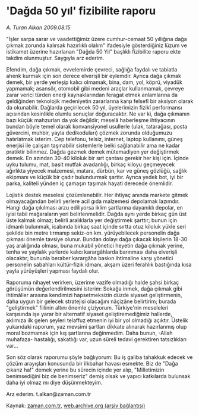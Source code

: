 # 'Dağda 50 yıl' fizibilite raporu

*A. Turan Alkan 2009.08.15*

<tr><td class="metin" colspan="2" style="padding-top: 20px; padding-left: 5px; padding-right: 10px;">"İşler sarpa sarar ve vaadettiğimiz üzere cumhur-cemaat 50 yıllığına dağa çıkmak zorunda kalırsak hazırlıklı olalım" ifadesiyle gösterdiğiniz lüzum ve istikamet üzerine hazırlanan "Dağda 50 Yıl" başlıklı fizibilite raporu ekte takdim olunmuştur. Saygıyla arz ederim.</td></tr><tr><td class="metin" colspan="2" style="padding-top: 20px; padding-left: 5px; padding-right: 10px;"><p>Efendim, dağa çıkmak, evvelemirde çevreci, sağlığa faydalı ve tabiatla ahenk kurmak için son derece elverişli bir eylemdir. Ayrıca dağa çıkmak demek, bir yerde yerleşip kalıcı olmamak, bina, dam, yol, köprü, viyadük yapmamak; asansör, otomobil gibi medeni araçlar kullanmamak, çevreye zarar verici türden enerji kaynaklarından feragat etmek anlamlarına da geldiğinden teknolojik medeniyetin zararlarına karşı felsefî bir aksiyon olarak da okunabilir. Dağlarda geçirilecek 50 yıl, üyelerimizin fizikî performansı açısından kesinlikle olumlu sonuçlar doğuracaktır. Ne var ki, dağa çıkmanın bazı küçük mahzurları da yok değildir; meselâ haberleşme ihtiyacının bundan böyle temel olarak konvansiyonel usullerle (ulak, tatarağası, posta güvercini, muhbir, yayla dedikoduları) çözmek zorunda olduğumuzu hatırlatmak isterim. Cep telefonu, telsiz, internet, laptop kullanımı, güneş enerjisi ile çalışan taşınabilir sistemlerle belki sağlanabilir ama ne kadar pratiktir bilinmez. Dağda gezmek demek mütemadiyen yer değiştirmek demek. En azından 30-40 kiloluk bir sırt çantası gerekir her kişi için. İçinde uyku tulumu, mat, basit mutfak avadanlığı, birkaç kiloyu geçmeyecek ağırlıkta yiyecek malzemesi, matara, dürbün, kar ve güneş gözlüğü, sağlık ekipmanı ve küçük bir çadır bulundurmak şarttır. Ayrıca yedek bot, iyi bir parka, kaliteli yünden iç çamaşırı taşımak hayati derecede önemlidir.
<p>Lojistik destek meselesi çözümlenebilir. Her ihtiyaç anında markete gitmek olmayacağından belirli yerlere acil gıda malzemesi depolamak lazımdır. Hangi dağa çıkılması arzu ediliyorsa iklim şartlarına dayanıklı depolar, en iyisi tabii mağaraların yeri belirlenmelidir. Dağda aynı yerde birkaç gün üst üste kalmak olmaz; belirli aralıklarla yer değiştirmek şarttır; bunun için idmanlı bulunmak, icabında birkaç saat içinde sırtta otuz kiloluk yükle seri şekilde bin metre tırmanıp sekiz-on km. yürüyebilecek personelin dağa çıkması önemle tavsiye olunur. Bundan dolayı dağa çıkacak kişilerin 18-30 yaş aralığında olması, buna mukabil yönetici heyetin dağa çıkmak yerine, tenha ve yaylalık yerlerde kalıcı karargâhlarda barınması daha elverişli olacaktır; bununla beraber karargâha baskın ihtimaline karşı yönetici personelin sabahları kültür-fizik idmanı, akşam üzeri ferahlık bastığında kısa yayla yürüyüşleri yapması faydalı olur.
<p>Raporuma nihayet verirken, üzerime vazife olmadığı halde şahsi birkaç görüşümün değerlendirilmesini isterim: Sokağa inmek, dağa çıkmak gibi ihtimâller arasına kendimizi hapsetmeksizin düzde siyaset geliştirmenin, daha uygun bir gelecek stratejisi olacağını nâçizâne belirtirim; burada "geliştirmek" fiilinin altını önemle çiziyorum. Türkiye'nin meseleleri karşısında işe yarar bir alternatif siyaset geliştiremediğimiz hallerde, aklımıza ilk gelen şeyleri telaffuz etmenin iyi bir yol olmadığı açıktır. Üstelik yukarıdaki raporum, yaz mevsimi şartları dikkate alınarak hazırlanmış olup moral bozmamak için kış şartlarına değinmedim. Daha bunun, -Allah muhafaza- hastalığı, sakatlığı var, uzun süreli tedavi gerektiren tatsızlıkları var...
<p>Son söz olarak raporumu şöyle bağlıyorum: Bu iş galiba tahakkuk edecek ve çözüm arayışları konusunda bir ilkbahar havası esmekte. Biz de "Dağa çıkarız ha!" demek yerine bu sürecin içinde yer alıp, "Milletimizin benimsediğini biz de benimseriz" demiş olsak ve yapıcı katkılarda bulunsak daha iyi olmaz mı diye düşünmekteyim.
<p>Arz ederim. t.alkan@zaman.com.tr<br/></p></p></p></p></p></td></tr>

Kaynak: [zaman.com.tr](http://zaman.com.tr/yazar.do?yazino=880660), [web.archive.org (arşiv bağlantısı)](http://web.archive.org/web/20090821124744/http://www.zaman.com.tr:80/yazar.do?yazino=880660)
